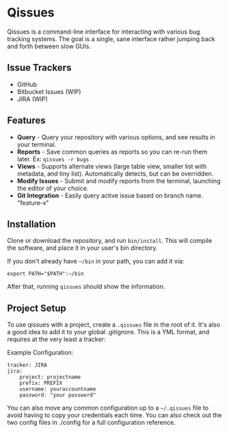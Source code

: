 # Qissues
Qissues is a command-line interface for interacting with various bug tracking systems. The goal is a single, sane interface rather jumping back and forth between slow GUIs.

## Issue Trackers
- GitHub
- Bitbucket Issues (WIP)
- JIRA (WIP)

## Features

- **Query** - Query your repository with various options, and see results in your terminal.
- **Reports** - Save common queries as reports so you can re-run them later. Ex: `qissues -r bugs`
- **Views** - Supports alternate views (large table view, smaller list with metadata, and tiny list). Automatically detects, but can be overridden.
- **Modify Issues** - Submit and modify reports from the terminal, launching the editor of your choice.
- **Git Integration** - Easily query active issue based on branch name. "feature-x"

## Installation

Clone or download the repository, and run `bin/install`. This will compile the software, and place it in your user's bin directory. 

If you don't already have `~/bin` in your path, you can add it via:

    export PATH="$PATH":~/bin

After that, running `qissues` should show the information.

## Project Setup

To use qissues with a project, create a `.qissues` file in the root of it. It's also a good idea to add it to your global .gitignore. This is a YML format, and requires at the very least a tracker:

Example Configuration:

    tracker: JIRA
    jira:
        project: projectname
        prefix: PREFIX
        username: youraccountname
        password: "your password"

You can also move any common configuration up to a `~/.qissues` file to avoid having to copy your credentials each time. You can also check out the two config files in ./config for a full configuration reference.
